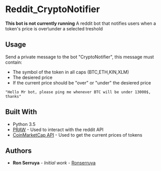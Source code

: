# Reddit_CryptoNotifier
**This bot is not currently running**
A reddit bot that notifies users when a token's price is over\under a selected treshold

## Usage
Send a private message to the bot "CryptoNotifier", this message must contain:
* The symbol of the token in all caps (BTC,ETH,KIN,XLM)
* The desiered price
* If the current price should be "over" or "under" the desiered price
```
"Hello Mr bot, please ping me whenever BTC will be under 13000$, thanks"
```
## Built With
* Python 3.5
* [PRAW](https://github.com/praw-dev/praw) - Used to interact with the reddit API
* [CoinMarketCap API](https://coinmarketcap.com/api/) - Used to get the current prices of tokens


## Authors

* **Ron Serruya** - *Initial work* - [Ronserruya](https://github.com/Ronserruya)


